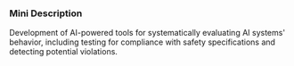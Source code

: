 ### Mini Description

Development of AI-powered tools for systematically evaluating AI systems' behavior, including testing for compliance with safety specifications and detecting potential violations.
